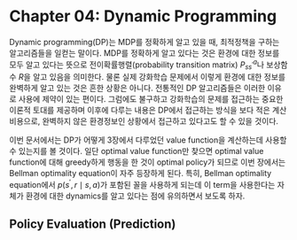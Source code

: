 # Chapter 04: Dynamic Programming

 Dynamic programming(DP)는 MDP를 정확하게 알고 있을 때, 최적정책을 구하는 알고리즘들을 일컫는 말이다. MDP를 정확하게 알고 있다는 것은 환경에 대한 정보를 모두 알고 있다는 뜻으로 전이확률행렬(probability transition matrix) $P_{s s^{\prime}}^{a}$나 보상함수 $R$을 알고 있음을 의미한다. 물론 실제 강화학습 문제에서 이렇게 환경에 대한 정보를 완벽하게 알고 있는 것은 흔한 상황은 아니다. 전통적인 DP 알고리즘들은 이러한 이유로 사용에 제약이 있는 편이다. 그럼에도 불구하고 강화학습의 문제를 접근하는 중요한 이론적 토대를 제공하며 이후에 다루는 내용은 DP에서 접근하는 방식을 보다 적은 계산비용으로, 완벽하지 않은 환경정보인 상황에서 접근하고 있다고도 할 수 있을 것이다.

 이번 문서에서는 DP가 어떻게 3장에서 다루었던 value function을 계산하는데 사용할 수 있는지를 볼 것이다. 일단 optimal value function만 찾으면 optimal value function에 대해 greedy하게 행동을 한 것이 optimal policy가 되므로 이번 장에서는 Bellman optimality equation이 자주 등장하게 된다. 특히, Bellman optimality equation에서 $p(s^{\prime}, r \mid s, a)$가 포함된 꼴을 사용하게 되는데 이 term을 사용한다는 자체가 환경에 대한 dynamics를 알고 있다는 점에 유의하면서 보도록 하자.

 ## Policy Evaluation (Prediction)
